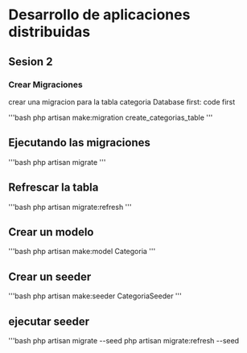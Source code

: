 # Desarrollo de aplicaciones distribuidas
## Sesion 2


### Crear Migraciones
crear una migracion para la tabla categoria
Database first:
code first

'''bash
    php artisan make:migration create_categorias_table
'''

## Ejecutando las migraciones
'''bash
    php artisan migrate
'''

## Refrescar la tabla
'''bash
    php artisan migrate:refresh
'''

## Crear un modelo
'''bash
    php artisan make:model Categoria
'''

## Crear un seeder
'''bash
    php artisan make:seeder CategoriaSeeder
'''

## ejecutar seeder
'''bash
    php artisan migrate --seed
    php artisan migrate:refresh --seed